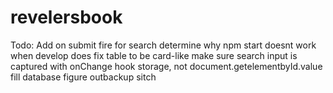 # revelersbook

Todo:
Add on submit fire for search
determine why npm start doesnt work when develop does
fix table to be card-like
make sure search input is captured with onChange hook storage, not document.getelementbyId.value
fill database
figure outbackup sitch
